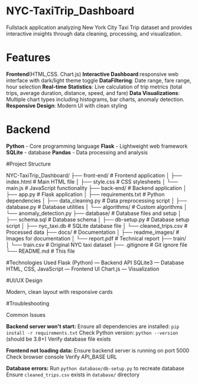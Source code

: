 # NYC-TaxiTrip_Dashboard
 Fullstack application analyzing New York City Taxi Trip dataset and provides interactive insights through data cleaning, processing, and visualization.

 # Features

**Frontend**(HTML,CSS. Chart.js)
**Interactive Dashboard**:responsive web interface with dark/light theme toggle
**DataFiltering**: Date range, fare range, hour selection
**Real-time Statistics**: Live calculation of trip metrics (total trips, average duration, distance, speed, and fare)
**Data Visualizations**: Multiple chart types including histograms, bar charts, anomaly detection.
**Responsive Design**: Modern UI with clean styling

# Backend
**Python** - Core programming language
**Flask** - Lightweight web framework
**SQLite** -  database
**Pandas** - Data processing and analysis

#Project Structure

NYC-TaxiTrip_Dashboard/
├── front-end/                 # Frontend application
│   ├── index.html            # Main HTML file
│   ├── style.css             # CSS stylesheets
│   └── main.js               # JavaScript functionality
├── back-end/                 # Backend application
│   ├── app.py                # Flask application
│   ├── requirements.txt      # Python dependencies
│   ├── data_cleaning.py      # Data preprocessing script
│   ├── database.py           # Database utilities
│   └── algorithms/           # Custom algorithms
│       └── anomaly_detection.py
├── database/                 # Database files and setup
│   ├── schema.sql            # Database schema
│   ├── db-setup.py           # Database setup script
│   ├── nyc_taxi.db           # SQLite database file
│   └── cleaned_trips.csv     # Processed data
├── docs/                     # Documentation
│   ├── readme_images/        # Images for documentation
│   └── report.pdf            # Technical report
├── train/                    
│   └── train.csv             # Original NYC taxi dataset
├── .gitignore               # Git ignore file
└── README.md                # This file

#Technologies Used
  Flask (Python) — Backend API
  SQLite3 — Database
  HTML, CSS, JavaScript — Frontend UI
  Chart.js — Visualization

#UI/UX Design

Modern, clean layout with responsive cards

#Troubleshooting

Common Issues

**Backend server won't start:**
  Ensure all dependencies are installed: `pip install -r requirements.txt`
  Check Python version: `python --version` (should be 3.8+)
  Verify database file exists

**Frontend not loading data:**
  Ensure backend server is running on port 5000
  Check browser console
  Verify API_BASE URL

**Database errors:**
 Run `python database/db-setup.py` to recreate database
 Ensure `cleaned_trips.csv` exists in `database/` directory




 
